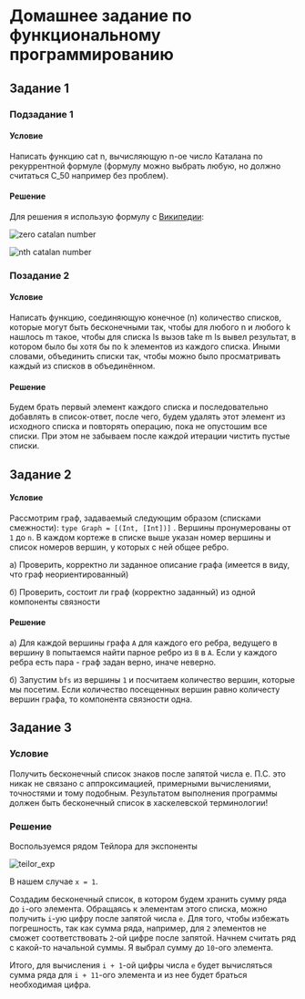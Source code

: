# Домашнее задание по функциональному программированию

## Задание 1

### Подзадание 1

#### Условие

Написать функцию cat n, вычисляющую n-ое число Каталана по рекуррентной формуле (формулу можно выбрать любую, но должно считаться C_50 например без проблем).

#### Решение

Для решения я использую формулу с [Википедии](https://ru.wikipedia.org/wiki/%D0%A7%D0%B8%D1%81%D0%BB%D0%B0_%D0%9A%D0%B0%D1%82%D0%B0%D0%BB%D0%B0%D0%BD%D0%B0):

![zero catalan number](https://wikimedia.org/api/rest_v1/media/math/render/svg/483e5f622e83e24c5a54dd6a54c4ab50f8845dc6)

![nth catalan number](https://wikimedia.org/api/rest_v1/media/math/render/svg/a7f687dd98b3370030522012c5fe9e5834e2b8b7)

### Позадание 2

#### Условие

Написать функцию, соединяющую конечное (n) количество списков, которые могут быть бесконечными так, чтобы для любого n и любого k нашлось m такое, чтобы для списка ls вызов take m ls вывел результат, в котором было бы хотя бы по k элементов из каждого списка. Иными словами, объединить списки так, чтобы можно было просматривать каждый из списков в объединённом.

#### Решение

Будем брать первый элемент каждого списка и последовательно добавлять в список-ответ, после чего, будем удалять этот элемент из исходного списка и повторять операцию, пока не опустошим все списки. При этом не забываем после каждой итерации чистить пустые списки.

## Задание 2

#### Условие

Рассмотрим граф, задаваемый следующим образом (списками смежности):
```type Graph = [(Int, [Int])]``` . Вершины пронумерованы от ```1``` до ```n```. В каждом кортеже в списке выше указан номер вершины и список номеров вершин, у которых с ней общее ребро.

а) Проверить, корректно ли заданное описание графа (имеется в виду, что граф неориентированный)

б) Проверить, состоит ли граф (корректно заданный) из одной компоненты связности

#### Решение

а) Для каждой вершины графа ```A``` для каждого его ребра, ведущего в вершину ```B``` попытаемся найти парное ребро из ```B``` в ```A```. Если у каждого ребра есть пара - граф задан верно, иначе неверно.

б) Запустим ```bfs``` из вершины ```1``` и посчитаем количество вершин, которые мы посетим. Если количество посещенных вершин равно количесту вершин графа, то компонента связности одна.

## Задание 3

### Условие

Получить бесконечный список знаков после запятой числа е. П.С. это никак не связано с аппроксимацией, примерными вычислениями, точностями и тому подобным. Результатом выполнения программы должен быть бесконечный список в хаскелевской терминологии!

### Решение

Воспользуемся рядом Тейлора для экспоненты

![teilor_exp](https://wikimedia.org/api/rest_v1/media/math/render/svg/f9d608a7a5651b1c89a517dbdbfa12b868ad7d92)

В нашем случае ```x = 1```.

Создадим бесконечный список, в котором будем хранить сумму ряда до ```i```-ого элемента. Обращаясь к элементам этого списка, можно получить ```i```-ую цифру после запятой числа ```e```. Для того, чтобы избежать погрешность, так как сумма ряда, например, для ```2``` элементов не сможет соответствовать ```2```-ой цифре после запятой. Начнем считать ряд с какой-то начальной суммы. Я выбрал сумму до ```10```-ого элемента.

Итого, для вычисления ```i + 1```-ой цифры числа ```e``` будет вычисляться сумма ряда для ```i + 11```-ого элемента и из нее будет браться необходимая цифра.
